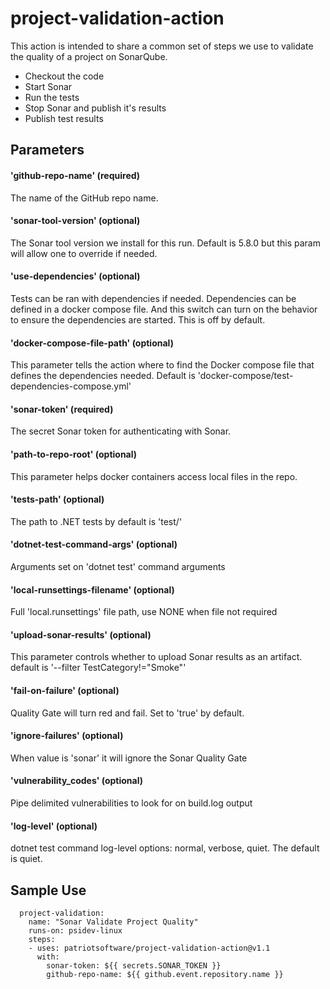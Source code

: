 # project-validation-action

This action is intended to share a common set of steps we use to
validate the quality of a project on SonarQube.

- Checkout the code
- Start Sonar
- Run the tests
- Stop Sonar and publish it's results
- Publish test results

## Parameters

#### 'github-repo-name' (required)
The name of the GitHub repo name.

#### 'sonar-tool-version' (optional)
The Sonar tool version we install for this run. Default 
is 5.8.0 but this param will allow one to override if
needed.

#### 'use-dependencies' (optional)
Tests can be ran with dependencies if needed. Dependencies
can be defined in a docker compose file. And this switch
can turn on the behavior to ensure the dependencies are 
started. This is off by default.

#### 'docker-compose-file-path' (optional)
This parameter tells the action where to find the 
Docker compose file that defines the dependencies
needed. Default is 'docker-compose/test-dependencies-compose.yml'

#### 'sonar-token' (required)
The secret Sonar token for authenticating with Sonar.

#### 'path-to-repo-root' (optional)
This parameter helps docker containers access local files in the repo.

#### 'tests-path' (optional)
The path to .NET tests by default is 'test/'

#### 'dotnet-test-command-args' (optional)
Arguments set on 'dotnet test' command arguments

#### 'local-runsettings-filename' (optional)
Full 'local.runsettings' file path, use NONE when file not required

#### 'upload-sonar-results' (optional)
This parameter controls whether to upload Sonar results as an artifact.
default is '--filter TestCategory!="Smoke"'

#### 'fail-on-failure' (optional)
Quality Gate will turn red and fail. Set to 'true' by default.  

#### 'ignore-failures' (optional)
When value is 'sonar' it will ignore the Sonar Quality Gate

#### 'vulnerability_codes' (optional)
Pipe delimited vulnerabilities to look for on build.log output

#### 'log-level' (optional)
dotnet test command log-level options: normal, verbose, quiet. The default is quiet.

## Sample Use

```
  project-validation:
    name: "Sonar Validate Project Quality"
    runs-on: psidev-linux
    steps:
    - uses: patriotsoftware/project-validation-action@v1.1
      with:
        sonar-token: ${{ secrets.SONAR_TOKEN }}
        github-repo-name: ${{ github.event.repository.name }}   
```
